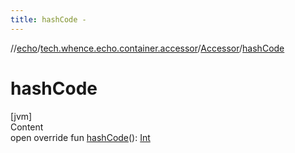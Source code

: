 ```yaml
---
title: hashCode -
---
```

//[echo](../../index.md)/[tech.whence.echo.container.accessor](../index.md)/[Accessor](index.md)/[hashCode](hash-code.md)



# hashCode  
[jvm]  
Content  
open override fun [hashCode](hash-code.md)(): [Int](https://kotlinlang.org/api/latest/jvm/stdlib/kotlin/-int/index.html)  



